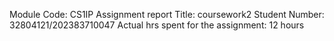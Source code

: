 Module Code: CS1IP Assignment report Title: coursework2 Student Number: 32804121/202383710047 Actual hrs spent for the assignment: 12 hours
